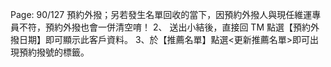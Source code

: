 Page: 90/127
預約外撥；另若發生名單回收的當下，因預約外撥人與現任維運專員不符，預約外撥也會一併清空唷！
2、 送出小結後，直接回 TM 點選【預約外撥日期】即可顯示此客戶資料。
3、於【推薦名單】點選<更新推薦名單>即可出現預約撥號的標籤。